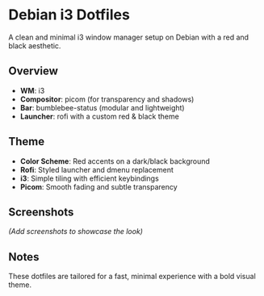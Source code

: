 # Debian i3 Dotfiles

A clean and minimal i3 window manager setup on Debian with a red and black aesthetic.

## Overview

- **WM**: i3
- **Compositor**: picom (for transparency and shadows)
- **Bar**: bumblebee-status (modular and lightweight)
- **Launcher**: rofi with a custom red & black theme

## Theme

- **Color Scheme**: Red accents on a dark/black background
- **Rofi**: Styled launcher and dmenu replacement
- **i3**: Simple tiling with efficient keybindings
- **Picom**: Smooth fading and subtle transparency

## Screenshots

*(Add screenshots to showcase the look)*

## Notes

These dotfiles are tailored for a fast, minimal experience with a bold visual theme.
